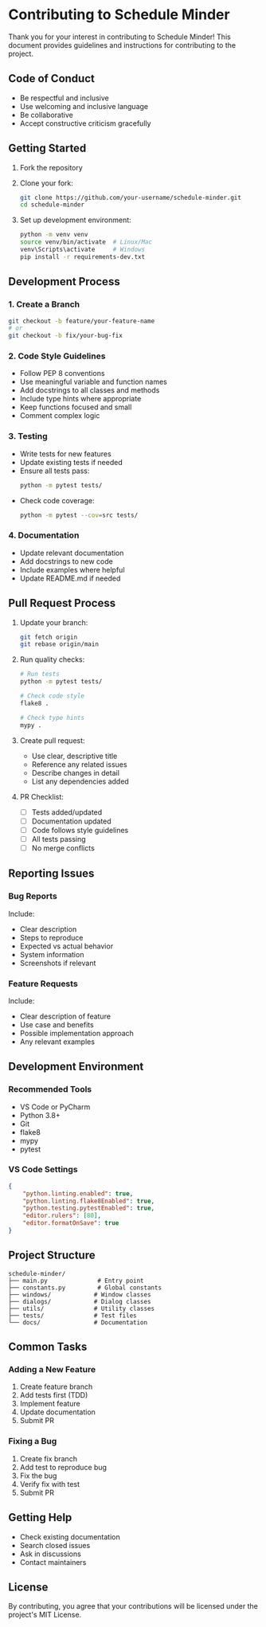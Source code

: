 # Contributing to Schedule Minder

Thank you for your interest in contributing to Schedule Minder! This document provides guidelines and instructions for contributing to the project.

## Code of Conduct

- Be respectful and inclusive
- Use welcoming and inclusive language
- Be collaborative
- Accept constructive criticism gracefully

## Getting Started

1. Fork the repository
2. Clone your fork:
   ```bash
   git clone https://github.com/your-username/schedule-minder.git
   cd schedule-minder
   ```

3. Set up development environment:
   ```bash
   python -m venv venv
   source venv/bin/activate  # Linux/Mac
   venv\Scripts\activate     # Windows
   pip install -r requirements-dev.txt
   ```

## Development Process

### 1. Create a Branch
```bash
git checkout -b feature/your-feature-name
# or
git checkout -b fix/your-bug-fix
```

### 2. Code Style Guidelines
- Follow PEP 8 conventions
- Use meaningful variable and function names
- Add docstrings to all classes and methods
- Include type hints where appropriate
- Keep functions focused and small
- Comment complex logic

### 3. Testing
- Write tests for new features
- Update existing tests if needed
- Ensure all tests pass:
  ```bash
  python -m pytest tests/
  ```
- Check code coverage:
  ```bash
  python -m pytest --cov=src tests/
  ```

### 4. Documentation
- Update relevant documentation
- Add docstrings to new code
- Include examples where helpful
- Update README.md if needed

## Pull Request Process

1. Update your branch:
   ```bash
   git fetch origin
   git rebase origin/main
   ```

2. Run quality checks:
   ```bash
   # Run tests
   python -m pytest tests/
   
   # Check code style
   flake8 .
   
   # Check type hints
   mypy .
   ```

3. Create pull request:
   - Use clear, descriptive title
   - Reference any related issues
   - Describe changes in detail
   - List any dependencies added

4. PR Checklist:
   - [ ] Tests added/updated
   - [ ] Documentation updated
   - [ ] Code follows style guidelines
   - [ ] All tests passing
   - [ ] No merge conflicts

## Reporting Issues

### Bug Reports
Include:
- Clear description
- Steps to reproduce
- Expected vs actual behavior
- System information
- Screenshots if relevant

### Feature Requests
Include:
- Clear description of feature
- Use case and benefits
- Possible implementation approach
- Any relevant examples

## Development Environment

### Recommended Tools
- VS Code or PyCharm
- Python 3.8+
- Git
- flake8
- mypy
- pytest

### VS Code Settings
```json
{
    "python.linting.enabled": true,
    "python.linting.flake8Enabled": true,
    "python.testing.pytestEnabled": true,
    "editor.rulers": [80],
    "editor.formatOnSave": true
}
```

## Project Structure
```
schedule-minder/
├── main.py              # Entry point
├── constants.py         # Global constants
├── windows/            # Window classes
├── dialogs/            # Dialog classes
├── utils/              # Utility classes
├── tests/              # Test files
└── docs/               # Documentation
```

## Common Tasks

### Adding a New Feature
1. Create feature branch
2. Add tests first (TDD)
3. Implement feature
4. Update documentation
5. Submit PR

### Fixing a Bug
1. Create fix branch
2. Add test to reproduce bug
3. Fix the bug
4. Verify fix with test
5. Submit PR

## Getting Help
- Check existing documentation
- Search closed issues
- Ask in discussions
- Contact maintainers

## License
By contributing, you agree that your contributions will be licensed under the project's MIT License. 